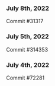 ### July 8th, 2022

Commit #31317

### July 5th, 2022

Commit #314353


### July 4th, 2022

Commit #72281
